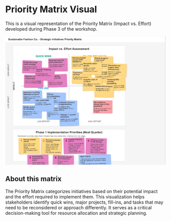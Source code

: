 # Priority Matrix Visual

This is a visual representation of the Priority Matrix (Impact vs. Effort) developed during Phase 3 of the workshop.

![Priority Matrix](./priority_matrix_visual.png)


## About this matrix

The Priority Matrix categorizes initiatives based on their potential impact and the effort required to implement them. This visualization helps stakeholders identify quick wins, major projects, fill-ins, and tasks that may need to be reconsidered or approach differently. It serves as a critical decision-making tool for resource allocation and strategic planning. 